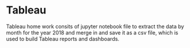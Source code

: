 # Tableau
Tableau home work consits of jupyter notebook file to extract the data by month for the year 2018 and merge in and save it as a csv file, which is used to build Tableau reports and dashboards.